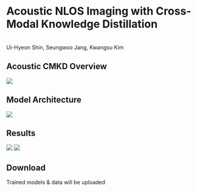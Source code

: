 # Acoustic NLOS Imaging with Cross-Modal Knowledge Distillation
<br>
Ui-Hyeon Shin, Seungwoo Jang, Kwangsu Kim


Acoustic CMKD Overview
-
![](https://github.com/shineh96/Acoustic-NLOS-CMKD.gitustic-NLOS-CMKD/origin/main/images/CMKD_Overview.JPG)

Model Architecture
-
![](https://github.com/shineh96/Acoustic-NLOS-CMKD.gitustic-NLOS-CMKD/main/png/Model_Architecture.JPG)


Results
-
![](https://github.com/shineh96/Acoustic-NLOS-CMKD.gitustic-NLOS-CMKD/main/png/Quantitative_Evaluation_Result.JPG)
![](https://github.com/shineh96/Acoustic-NLOS-CMKD.gitustic-NLOS-CMKD/main/png/Qualitative_Evaluation_Result.JPG)

Download
-
Trained models & data will be uploaded